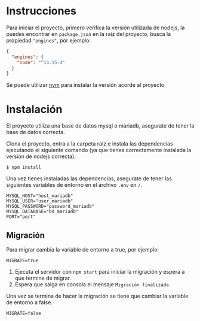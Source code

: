 Instrucciones
=============

Para iniciar el proyecto, primero verifica la versión utilizada de nodejs, la puedes
encontrar en ```package.json``` en la raíz del proyecto, busca la propiedad ```"engines"```, por ejemplo:

``` json
{
  "engines": {
    "node": "^14.15.4"
  }
}
```

Se puede utilizar [nvm](https://github.com/nvm-sh/nvm "nvm") para instalar la versión acorde al proyecto.

# Instalación #

El proyecto utiliza una base de datos mysql o mariadb, asegurate de tener la base de datos correcta.

Clona el proyecto, entra a la carpeta raíz e instala las dependencias ejecutando el siguiente comando (ya que tienes correctamente instalada la versión de nodejs correcta).

``` shell
$ npm install
```

Una vez tienes instaladas las dependencias, asegurate de tener las siguientes variables de entorno en el archivo ```.env``` en ```/```.

``` shell
MYSQL_HOST="host_mariadb"
MYSQL_USER="user_mariadb"
MYSQL_PASSWORD="password_mariadb"
MYSQL_DATABASE="bd_mariadb"
PORT="port"
```

## Migración

Para migrar cambia la variable de entorno a true, por ejemplo:
``` shell
MIGRATE=true
```

1. Ejecuta el servidor con ```npm start``` para iniciar la migración y espera a que termine de migrar.
2. Espera que salga en consola el mensaje ```Migración finalizada```.

Una vez se termina de hacer la migración se tiene que cambiar la variable de entorno a false.
``` shell
MIGRATE=false
```

